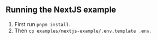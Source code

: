 ## Running the NextJS example

1. First run `pnpm install`.
1. Then `cp examples/nextjs-example/.env.template .env`.
